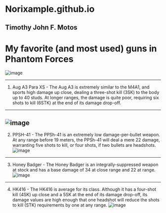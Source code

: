 # Norixample.github.io
Timothy John F. Motos 
---




# My favorite (and most used) guns in Phantom Forces


![image](https://github.com/Norixample/Norixample.github.io/assets/150984593/4f3fd2bf-3128-4692-9a7b-f90bf0020531)

---




1. Aug A3 Para XS - The Aug A3 is extremely similar to the M4A1, and sports high damage up close, dealing a three-shot kill (3SK) to the body up to 40 studs. At longer ranges, the damage is quite poor, requiring six shots to kill (6STK) at the end of its damage drop-off.
---
![image](https://github.com/Norixample/Norixample.github.io/assets/150984593/b02c2aca-5413-4219-aa6d-d9036a2b295e)
---
2. PPSH-41 - The PPSh-41 is an extremely low damage-per-bullet weapon. At any range before 19 meters, the PPSh-41 will deal a mere 22 damage, warranting five shots to kill, or four shots, if two bullets are headshots.
![image](https://github.com/Norixample/Norixample.github.io/assets/150984593/5326aa5b-ae92-4f5c-b48d-372870beb5f4)
---
3. Honey Badger - The Honey Badger is an integrally-suppressed weapon at stock and has a base damage of 34 at close range and 22 at range.
![image](https://github.com/Norixample/Norixample.github.io/assets/150984593/0fbbd627-c5ff-4e64-b4a4-e96a2268e689)
---
4. HK416 - The HK416 is average for its class. Although it has a four-shot kill (4SK) up close and a 5SK at the end of its damage drop-off, its damage values are high enough that one headshot will reduce the shots to kill (STK) requirements by one at any range.
![image](https://github.com/Norixample/Norixample.github.io/assets/150984593/e08b7b7e-79ae-4b1b-87a3-726f219bfb91)







